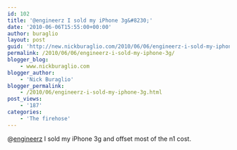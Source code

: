 ```yaml
---
id: 102
title: '@engineerz I sold my iPhone 3g&#8230;'
date: '2010-06-06T15:55:00+00:00'
author: buraglio
layout: post
guid: 'http://new.nickburaglio.com/2010/06/06/engineerz-i-sold-my-iphone-3g/'
permalink: /2010/06/06/engineerz-i-sold-my-iphone-3g/
blogger_blog:
    - www.nickburaglio.com
blogger_author:
    - 'Nick Buraglio'
blogger_permalink:
    - /2010/06/engineerz-i-sold-my-iphone-3g.html
post_views:
    - '187'
categories:
    - 'The firehose'
---
```


@[engineerz](http://twitter.com/engineerz) I sold my iPhone 3g and offset most of the n1 cost.